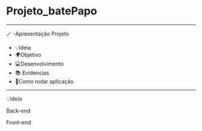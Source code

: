 # Projeto_batePapo

---------------------

🪄 -Apresentação Projeto

- 💡Ideia 
- 🌍Objetivo 
- 💻Desenvolvimento 
- 📚 Evidencias 
- 🔧Como rodar aplicação 

--------------

💡Ideia


Back-end

Front-end

